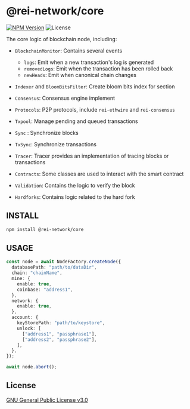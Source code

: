 # @rei-network/core

[![NPM Version](https://img.shields.io/npm/v/@rei-network/core)](https://www.npmjs.org/package/@rei-network/core)
![License](https://img.shields.io/npm/l/@rei-network/core)

The core logic of blockchain node, including:

- `BlockchainMonitor`: Contains several events

  - `logs`: Emit when a new transaction's log is generated
  - `removedLogs`: Emit when the transaction has been rolled back
  - `newHeads`: Emit when canonical chain changes

- `Indexer` and `BloomBitsFilter`: Create bloom bits index for section
- `Consensus`: Consensus engine implement
- `Protocols`: P2P protocols, include `rei-ethwire` and `rei-consensus`
- `Txpool`: Manage pending and queued transactions
- `Sync` : Synchronize blocks
- `TxSync`: Synchronize transactions
- `Tracer`: Tracer provides an implementation of tracing blocks or transactions
- `Contracts`: Some classes are used to interact with the smart contract
- `Validation`: Contains the logic to verify the block
- `Hardforks`: Contains logic related to the hard fork

## INSTALL

```sh
npm install @rei-network/core
```

## USAGE

```ts
const node = await NodeFactory.createNode({
  databasePath: "path/to/dataDir",
  chain: "chainName",
  mine: {
    enable: true,
    coinbase: "address1",
  },
  network: {
    enable: true,
  },
  account: {
    keyStorePath: "path/to/keystore",
    unlock: [
      ["address1", "passphrase1"],
      ["address2", "passphrase2"],
    ],
  },
});

await node.abort();
```

## License

[GNU General Public License v3.0](https://www.gnu.org/licenses/gpl-3.0.en.html)
